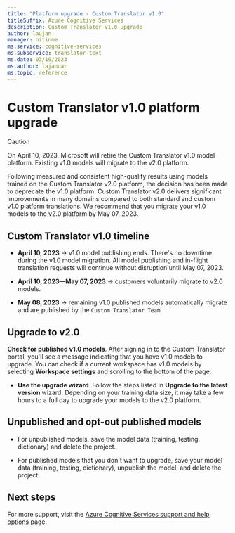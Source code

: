 ```yaml
---
title: "Platform upgrade - Custom Translator v1.0"
titleSuffix: Azure Cognitive Services
description: Custom Translator v1.0 upgrade
author: laujan
manager: nitinme
ms.service: cognitive-services
ms.subservice: translator-text
ms.date: 03/19/2023
ms.author: lajanuar
ms.topic: reference
---
```

# Custom Translator v1.0 platform upgrade

> [!CAUTION]
>
> On April 10, 2023, Microsoft will retire the Custom Translator v1.0 model platform. Existing v1.0 models will migrate to the v2.0 platform.

Following measured and consistent high-quality results using models trained on the Custom Translator v2.0 platform, the decision has been made to deprecate the v1.0 platform. Custom Translator v2.0 delivers significant improvements in many domains compared to both standard and custom v1.0 platform translations. We recommend that you migrate your v1.0 models to the v2.0 platform by May 07, 2023.

## Custom Translator v1.0 timeline

* **April 10, 2023** → v1.0 model publishing ends. There's no downtime during the v1.0 model migration. All model publishing and in-flight translation requests will continue without disruption until May 07, 2023.

* **April 10, 2023—May 07, 2023** → customers voluntarily migrate to v2.0 models.

* **May 08, 2023** → remaining v1.0 published models automatically migrate and are published by the `Custom Translator Team`.

## Upgrade to v2.0

**Check for published v1.0 models**. After signing in to the Custom Translator portal, you'll see a message indicating that you have v1.0 models to upgrade. You can check if a current workspace has v1.0 models by selecting **Workspace settings** and scrolling to the bottom of the page.

* **Use the upgrade wizard**. Follow the steps listed in **Upgrade to the latest version** wizard. Depending on your training data size, it may take a few hours to a full day to upgrade your models to the v2.0 platform.

## Unpublished and opt-out published models

* For unpublished models, save the model data (training, testing, dictionary) and delete the project.

* For published models that you don't want to upgrade, save your model data (training, testing, dictionary), unpublish the model, and delete the project.

## Next steps

For more support, visit the [Azure Cognitive Services support and help options](../../cognitive-services-support-options.md) page.
